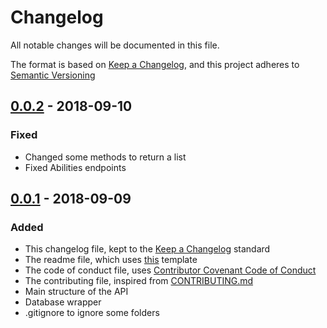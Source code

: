 # Changelog

All notable changes will be documented in this file.

The format is based on [Keep a Changelog](https://keepachangelog.com/en/1.0.0/),
and this project adheres to [Semantic Versioning](https://semver.org/spec/v2.0.0.html)

## [0.0.2] - 2018-09-10
### Fixed
- Changed some methods to return a list
- Fixed Abilities endpoints

## [0.0.1] - 2018-09-09
### Added
- This changelog file, kept to the [Keep a Changelog](https://keepachangelog.com/en/1.0.0/) standard
- The readme file, which uses [this](https://gist.github.com/PurpleBooth/109311bb0361f32d87a2) template
- The code of conduct file, uses [Contributor Covenant Code of Conduct](https://www.contributor-covenant.org/version/1/4/code-of-conduct.md)
- The contributing file, inspired from [CONTRIBUTING.md](https://github.com/thephpleague/skeleton/blob/master/CONTRIBUTING.md)
- Main structure of the API
- Database wrapper
- .gitignore to ignore some folders


[0.0.1]: https://github.com/norzon/pokeapi/compare/v0.0.1...HEAD
[0.0.2]: https://github.com/norzon/pokeapi/compare/v0.0.2...HEAD